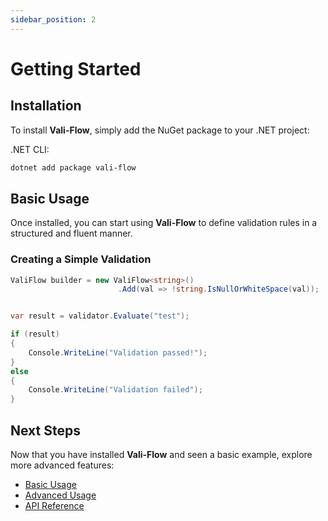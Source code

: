 ```yaml
---
sidebar_position: 2
---
```


# Getting Started

## Installation

To install **Vali-Flow**, simply add the NuGet package to your .NET project:

.NET CLI:

```sh
dotnet add package vali-flow
```

## Basic Usage

Once installed, you can start using **Vali-Flow** to define validation rules in a structured and fluent manner.

### Creating a Simple Validation

```csharp
ValiFlow builder = new ValiFlow<string>()
                        .Add(val => !string.IsNullOrWhiteSpace(val));


var result = validator.Evaluate("test");

if (result)
{
    Console.WriteLine("Validation passed!");
}
else
{
    Console.WriteLine("Validation failed");
}
```

## Next Steps

Now that you have installed **Vali-Flow** and seen a basic example, explore more advanced features:

- [Basic Usage](./usage/basic-usage.md)
- [Advanced Usage](./usage/advanced-usage.md)
- [API Reference](./api-reference/validation-methods.md)

